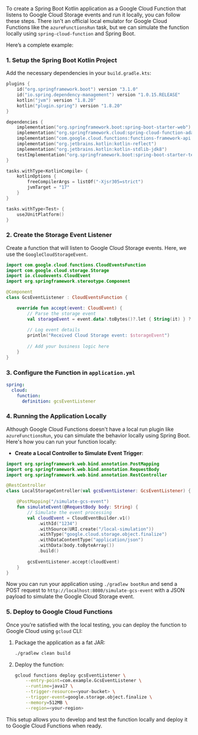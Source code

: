 To create a Spring Boot Kotlin application as a Google Cloud Function that listens to Google Cloud Storage events and run it locally, you can follow these steps. There isn't an official local emulator for Google Cloud Functions like the `azureFunctionsRun` task, but we can simulate the function locally using `spring-cloud-function` and Spring Boot.

Here’s a complete example:

### 1. Setup the Spring Boot Kotlin Project

Add the necessary dependencies in your `build.gradle.kts`:

```kotlin
plugins {
    id("org.springframework.boot") version "3.1.0"
    id("io.spring.dependency-management") version "1.0.15.RELEASE"
    kotlin("jvm") version "1.8.20"
    kotlin("plugin.spring") version "1.8.20"
}

dependencies {
    implementation("org.springframework.boot:spring-boot-starter-web")
    implementation("org.springframework.cloud:spring-cloud-function-adapter-gcp:3.2.8") // Google Cloud Function Adapter
    implementation("com.google.cloud.functions:functions-framework-api:1.0.4") // Google Cloud Functions API
    implementation("org.jetbrains.kotlin:kotlin-reflect")
    implementation("org.jetbrains.kotlin:kotlin-stdlib-jdk8")
    testImplementation("org.springframework.boot:spring-boot-starter-test")
}

tasks.withType<KotlinCompile> {
    kotlinOptions {
        freeCompilerArgs = listOf("-Xjsr305=strict")
        jvmTarget = "17"
    }
}

tasks.withType<Test> {
    useJUnitPlatform()
}
```

### 2. Create the Storage Event Listener

Create a function that will listen to Google Cloud Storage events. Here, we use the `GoogleCloudStorageEvent`.

```kotlin
import com.google.cloud.functions.CloudEventsFunction
import com.google.cloud.storage.Storage
import io.cloudevents.CloudEvent
import org.springframework.stereotype.Component

@Component
class GcsEventListener : CloudEventsFunction {

    override fun accept(event: CloudEvent) {
        // Parse the storage event
        val storageEvent = event.data?.toBytes()?.let { String(it) } ?: "No Data"
        
        // Log event details
        println("Received Cloud Storage event: $storageEvent")
        
        // Add your business logic here
    }
}
```

### 3. Configure the Function in `application.yml`

```yaml
spring:
  cloud:
    function:
      definition: gcsEventListener
```

### 4. Running the Application Locally

Although Google Cloud Functions doesn't have a local run plugin like `azureFunctionsRun`, you can simulate the behavior locally using Spring Boot. Here's how you can run your function locally:

- **Create a Local Controller to Simulate Event Trigger**:

```kotlin
import org.springframework.web.bind.annotation.PostMapping
import org.springframework.web.bind.annotation.RequestBody
import org.springframework.web.bind.annotation.RestController

@RestController
class LocalStorageController(val gcsEventListener: GcsEventListener) {

    @PostMapping("/simulate-gcs-event")
    fun simulateEvent(@RequestBody body: String) {
        // Simulate the event processing
        val cloudEvent = CloudEventBuilder.v1()
            .withId("1234")
            .withSource(URI.create("/local-simulation"))
            .withType("google.cloud.storage.object.finalize")
            .withDataContentType("application/json")
            .withData(body.toByteArray())
            .build()
        
        gcsEventListener.accept(cloudEvent)
    }
}
```

Now you can run your application using `./gradlew bootRun` and send a POST request to `http://localhost:8080/simulate-gcs-event` with a JSON payload to simulate the Google Cloud Storage event.

### 5. Deploy to Google Cloud Functions

Once you’re satisfied with the local testing, you can deploy the function to Google Cloud using `gcloud` CLI:

1. Package the application as a fat JAR:

    ```bash
    ./gradlew clean build
    ```

2. Deploy the function:

    ```bash
    gcloud functions deploy gcsEventListener \
        --entry-point=com.example.GcsEventListener \
        --runtime=java17 \
        --trigger-resource=<your-bucket> \
        --trigger-event=google.storage.object.finalize \
        --memory=512MB \
        --region=<your-region>
    ```

This setup allows you to develop and test the function locally and deploy it to Google Cloud Functions when ready.
